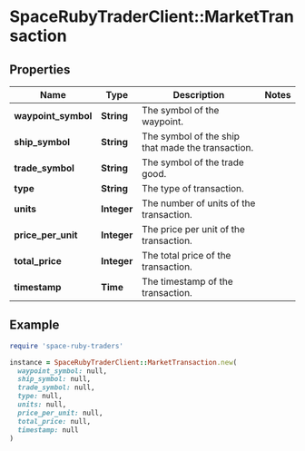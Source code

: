# SpaceRubyTraderClient::MarketTransaction

## Properties

| Name | Type | Description | Notes |
| ---- | ---- | ----------- | ----- |
| **waypoint_symbol** | **String** | The symbol of the waypoint. |  |
| **ship_symbol** | **String** | The symbol of the ship that made the transaction. |  |
| **trade_symbol** | **String** | The symbol of the trade good. |  |
| **type** | **String** | The type of transaction. |  |
| **units** | **Integer** | The number of units of the transaction. |  |
| **price_per_unit** | **Integer** | The price per unit of the transaction. |  |
| **total_price** | **Integer** | The total price of the transaction. |  |
| **timestamp** | **Time** | The timestamp of the transaction. |  |

## Example

```ruby
require 'space-ruby-traders'

instance = SpaceRubyTraderClient::MarketTransaction.new(
  waypoint_symbol: null,
  ship_symbol: null,
  trade_symbol: null,
  type: null,
  units: null,
  price_per_unit: null,
  total_price: null,
  timestamp: null
)
```


